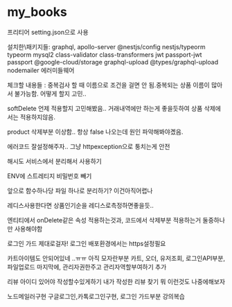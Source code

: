 # my_books

프리티어 setting.json으로 사용

설치한\패키지들: graphql, apollo-server @nestjs/config nestjs/typeorm typeorm mysql2 class-validator class-transformers
jwt passport-jwt passport
@google-cloud/storage graphql-upload @types/graphql-upload
nodemailer
에러미들웨어

체크할 내용들 :
중복검사 할 때 이름으로 조건을 걸면 안 됨.중복되는 상품 이름이 많아서 불가능함.
어떻게 할지 고민..

softDelete 언제 적용할지 고민해봤음.. 거래내역에만 하는게 좋을듯하여 상품 삭제에서는 적용하지않음.

product 삭제부분 이상함.. 항상 false 나오는데 원인 파악해봐야곘음.

에러코드 잘설정해주자.. 그냥 httpexception으로 퉁치는게 안전

해시도 서비스에서 분리해서 사용하기

ENV에 스트레티지 비밀번호 빼기

앞으로 함수하나당 파일 하나로 분리하기? 이건아직어렵나

레디스사용한다면 상품인기순을 레디스로측정하면좋을듯..

엔티티에서 onDelete같은 속성 적용하는것과, 코드에서 삭제부분 적용하는거 둘중하나만 사용해야함

로그인 가드 제대로걸자!
로그인 배포환경에서는 https설정필요

카트아이템도 안되어있네 ..ㅠㅠ
아직 모자란부분 카트, 오더, 유저조회, 로그인API부분, 파일업로드
마지막에, 관리자권한주고 관리자역할부여하기 추가

리뷰 아이디 있어야 작성할수있게하기
내가 작성한 리뷰 찾기 뭐 이런것도 나중에해보자

노드메일러구현 구글로그인,카톡로그인구현, 로그인 가드부분 강의복습
